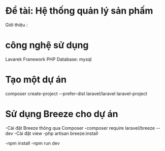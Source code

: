 # Đề tài: Hệ thống quản lý sản phấm

Giới thiệu :

# công nghệ sử dụng
Lavarek Franework
PHP
Database: mysql

# Tạo một dự án
composer create-project --prefer-dist laravel/laravel laravel-project
# Sử dụng Breeze cho dự án
-Cài đặt Breeze thông qua Composer
-composer require laravel/breeze --dev
-Cài đặt view
-php artisan breeze:install

-npm install
-npm run dev
